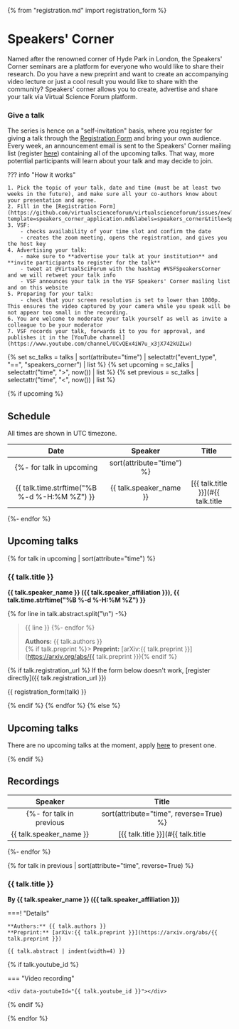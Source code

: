 {% from "registration.md" import registration_form %}
# Speakers' Corner

Named after the renowned corner of Hyde Park in London, the Speakers' Corner seminars are a platform for everyone who would like to share their research.
Do you have a new preprint and want to create an accompanying video lecture or just a cool result you would like to share with the community? Speakers' corner allows you to create, advertise and share your talk via Virtual Science Forum platform.

### Give a talk
The series is hence on a "self-invitation" basis, where you register for giving a talk through the [Registration Form](https://github.com/virtualscienceforum/virtualscienceforum/issues/new?template=speakers_corner_application.md&labels=speakers_corner&title=Speakers%27%20corner%20talk%20application) and
bring your own audience. Every week, an announcement email is sent to the Speakers' Corner mailing list (register [here](mailinglist.md)) 
containing all of the upcoming talks. That way, more potential participants will learn about your talk and may decide to join.

??? info "How it works"

    1. Pick the topic of your talk, date and time (must be at least two weeks in the future), and make sure all your co-authors know about your presentation and agree.
    2. Fill in the [Registration Form](https://github.com/virtualscienceforum/virtualscienceforum/issues/new?template=speakers_corner_application.md&labels=speakers_corner&title=Speakers%27%20corner%20talk%20application)
    3. VSF:
        - checks availability of your time slot and confirm the date
        - creates the zoom meeting, opens the registration, and gives you the host key
    4. Advertising your talk:
        - make sure to **advertise your talk at your institution** and **invite participants to register for the talk**
        - tweet at @VirtualSciForum with the hashtag #VSFSpeakersCorner and we will retweet your talk info
        - VSF announces your talk in the VSF Speakers' Corner mailing list and on this website
    5. Preparing for your talk:
        - check that your screen resolution is set to lower than 1080p. This ensures the video captured by your camera while you speak will be not appear too small in the recording.
    6. You are welcome to moderate your talk yourself as well as invite a colleague to be your moderator
    7. VSF records your talk, forwards it to you for approval, and publishes it in the [YouTube channel](https://www.youtube.com/channel/UCvQEx4iW7u_x3jX742kUZLw)

{% set sc_talks = talks | sort(attribute="time") | selectattr("event_type", "==", "speakers_corner") | list %}
{% set upcoming = sc_talks | selectattr("time", ">", now()) | list %}
{% set previous = sc_talks | selectattr("time", "<", now()) | list %}

{% if upcoming %}
## Schedule

All times are shown in <span id="timezone">UTC</span> timezone.

|   Date   |     Speaker    | Title |
|:---------:|:--------------:|:-----:|
{%- for talk in upcoming | sort(attribute="time") %}
| <time datetime="{{ talk.time.isoformat() }}">{{ talk.time.strftime("%B %-d %-H:%M %Z") }}</time> | {{ talk.speaker_name }} | [{{ talk.title }}](#{{ talk.title | lower | a }}) |
{%- endfor %}

## Upcoming talks

{% for talk in upcoming | sort(attribute="time") %}
### {{ talk.title }}
**{{ talk.speaker_name }} ({{ talk.speaker_affiliation }}), <time datetime="{{ talk.time.isoformat() }}">{{ talk.time.strftime("%B %-d %-H:%M %Z") }}</time>**

{% for line in talk.abstract.split("\n") -%}
> {{ line }}
{%- endfor %}
>
> **Authors:** {{ talk.authors }}  
{% if talk.preprint %}> **Preprint:** [arXiv:{{ talk.preprint }}](https://arxiv.org/abs/{{ talk.preprint }}){% endif %}

{% if talk.registration_url %}
If the form below doesn't work, [register directly]({{ talk.registration_url }})

{{ registration_form(talk) }}

{% endif %}
{% endfor %}
{% else %}
## Upcoming talks

There are no upcoming talks at the moment, apply [here](https://github.com/virtualscienceforum/virtualscienceforum/issues/new?template=speakers_corner_application.md&labels=speakers_corner&title=Speakers%27%20corner%20talk%20application) to present one.

{% endif %}

## Recordings

|     Speaker    | Title |
|:--------------:|:-----:|
{%- for talk in previous | sort(attribute="time", reverse=True) %}
| {{ talk.speaker_name }} | [{{ talk.title }}](#{{ talk.title | a }}) |
{%- endfor %}

{% for talk in previous | sort(attribute="time", reverse=True) %}

### {{ talk.title }}
**By {{ talk.speaker_name }} ({{ talk.speaker_affiliation }})**

===! "Details"

    **Authors:** {{ talk.authors }}  
    **Preprint:** [arXiv:{{ talk.preprint }}](https://arxiv.org/abs/{{ talk.preprint }})

    {{ talk.abstract | indent(width=4) }}

{% if talk.youtube_id %}

=== "Video recording"

    <div data-youtubeId="{{ talk.youtube_id }}"></div>

{% endif %}

{% endfor %}

